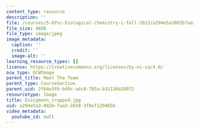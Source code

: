 ```yaml
---
content_type: resource
description: ''
file: /courses/5-07sc-biological-chemistry-i-fall-2013/a294e5a3002b7aa326583f8ef120465b_Essigmann_cropped.jpg
file_size: 4698
file_type: image/jpeg
image_metadata:
  caption: ''
  credit: ''
  image-alt: ''
learning_resource_types: []
license: https://creativecommons.org/licenses/by-nc-sa/4.0/
ocw_type: OCWImage
parent_title: Meet The Team
parent_type: CourseSection
parent_uid: 2f64e3f6-bd9c-a4c8-785a-b31136b28972
resourcetype: Image
title: Essigmann_cropped.jpg
uid: a294e5a3-002b-7aa3-2658-3f8ef120465b
video_metadata:
  youtube_id: null
---
```

